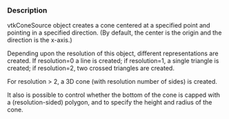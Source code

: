 ### Description

vtkConeSource object creates a cone centered at a specified point and pointing in a specified direction. (By default, the center is the origin and the direction is the x-axis.) 

Depending upon the resolution of this object, different representations are created. If resolution=0 a line is created; if resolution=1, a single triangle is created; if resolution=2, two crossed triangles are created. 

For resolution > 2, a 3D cone (with resolution number of sides) is created. 

It also is possible to control whether the bottom of the cone is capped with a (resolution-sided) polygon, and to specify the height and radius of the cone.
